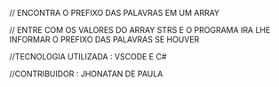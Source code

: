 // ENCONTRA O PREFIXO DAS PALAVRAS EM UM ARRAY

// ENTRE COM OS VALORES DO ARRAY STRS E O PROGRAMA IRA LHE INFORMAR O PREFIXO DAS PALAVRAS SE HOUVER

//TECNOLOGIA UTILIZADA : VSCODE E C#

//CONTRIBUIDOR : JHONATAN DE PAULA
